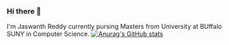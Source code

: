 ### Hi there 👋

I'm Jaswanth Reddy currently pursing Masters from University at BUffalo SUNY in Computer Science.
[![Anurag's GitHub stats](https://github-readme-stats.vercel.app/api?username=Jaswanth1806)](https://github.com/anuraghazra/github-readme-stats)
